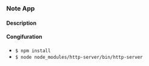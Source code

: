 ### Note App

#### Description


#### Congifuration
* `$ npm install`
* `$ node node_modules/http-server/bin/http-server`
